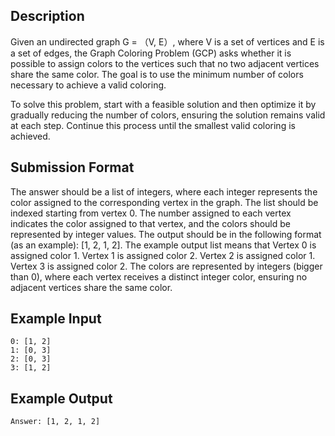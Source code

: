 ## Description
Given an undirected graph G = （V, E）, where V is a set of vertices and E is a set of edges, the Graph Coloring Problem (GCP) asks whether it is possible to assign colors to the vertices such that no two adjacent vertices share the same color. The goal is to use the minimum number of colors necessary to achieve a valid coloring. 

To solve this problem, start with a feasible solution and then optimize it by gradually reducing the number of colors, ensuring the solution remains valid at each step. Continue this process until the smallest valid coloring is achieved.

## Submission Format
The answer should be a list of integers, where each integer represents the color assigned to the corresponding vertex in the graph. The list should be indexed starting from vertex 0. The number assigned to each vertex indicates the color assigned to that vertex, and the colors should be represented by integer values. The output should be in the following format (as an example): [1, 2, 1, 2]. The example output list means that Vertex 0 is assigned color 1. Vertex 1 is assigned color 2. Vertex 2 is assigned color 1. Vertex 3 is assigned color 2. The colors are represented by integers (bigger than 0), where each vertex receives a distinct integer color, ensuring no adjacent vertices share the same color.

## Example Input

```
0: [1, 2]
1: [0, 3]
2: [0, 3]
3: [1, 2]
```
## Example Output
```
Answer: [1, 2, 1, 2]
```